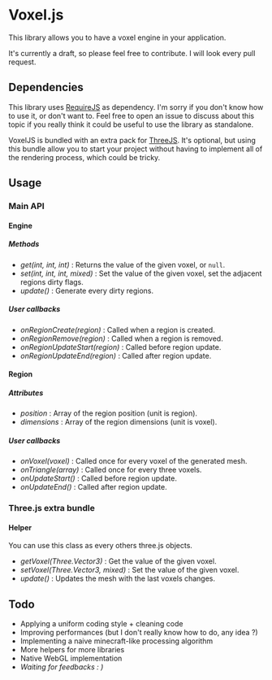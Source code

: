 Voxel.js
========

This library allows you to have a voxel engine in your application.

It's currently a draft, so please feel free to contribute. I will look every pull request.

Dependencies
------------

This library uses [RequireJS](http://requirejs.org/) as dependency. I'm sorry if you don't know how to use it, or don't want to. Feel free to open an issue to discuss about this topic if you really think it could be useful to use the library as standalone.

VoxelJS is bundled with an extra pack for [ThreeJS](http://mrdoob.github.com/three.js/). It's optional, but using this bundle allow you to start your project without having to implement all of the rendering process, which could be tricky.

Usage
-----

### Main API

#### Engine

##### Methods
 * *get(int, int, int)* : Returns the value of the given voxel, or `null`.
 * *set(int, int, int, mixed)* : Set the value of the given voxel, set the adjacent regions dirty flags.
 * *update()* : Generate every dirty regions.

##### User callbacks
 * *onRegionCreate(region)* : Called when a region is created.
 * *onRegionRemove(region)* : Called when a region is removed.
 * *onRegionUpdateStart(region)* : Called before region update.
 * *onRegionUpdateEnd(region)* : Called after region update.

#### Region

##### Attributes
 * *position* : Array of the region position (unit is region).
 * *dimensions* : Array of the region dimensions (unit is voxel).

##### User callbacks
 * *onVoxel(voxel)* : Called once for every voxel of the generated mesh.
 * *onTriangle(array<voxel>)* : Called once for every three voxels.
 * *onUpdateStart()* : Called before region update.
 * *onUpdateEnd()* : Called after region update.

### Three.js extra bundle

#### Helper

You can use this class as every others three.js objects.

 * *getVoxel(Three.Vector3)* : Get the value of the given voxel.
 * *setVoxel(Three.Vector3, mixed)* : Set the value of the given voxel.
 * *update()* : Updates the mesh with the last voxels changes.

Todo
----

 * Applying a uniform coding style + cleaning code
 * Improving performances (but I don't really know how to do, any idea ?)
 * Implementing a naive minecraft-like processing algorithm
 * More helpers for more libraries
 * Native WebGL implementation
 * *Waiting for feedbacks : )*
